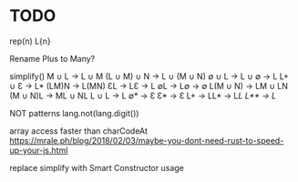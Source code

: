 # TODO

rep(n)    L{n}

Rename Plus to Many?

simplify()
    M ∪ L → L ∪ M
    (L ∪ M) ∪ N → L ∪ (M ∪ N)
    ∅ ∪ L → L ∪ ∅ → L
    L+ ∪ Ɛ → L*
    (LM)N → L(MN)
    ƐL → LƐ → L
    ∅L → L∅ → ∅
    L(M ∪ N) → LM ∪ LN
    (M ∪ N)L → ML ∪ NL
    L ∪ L → L
    ∅* → Ɛ
    Ɛ* → Ɛ
    L+ → LL* → L*L
    L** → L*

NOT patterns
lang.not(lang.digit())

array access faster than charCodeAt
<https://mrale.ph/blog/2018/02/03/maybe-you-dont-need-rust-to-speed-up-your-js.html>

replace simplify with Smart Constructor usage
